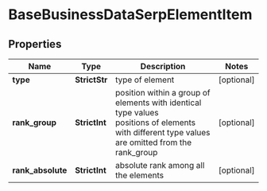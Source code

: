 # BaseBusinessDataSerpElementItem


## Properties

| Name | Type | Description | Notes |
|------------ | ------------- | ------------- | -------------|
**type** | **StrictStr** | type of element |[optional]|
**rank_group** | **StrictInt** | position within a group of elements with identical type values<br>positions of elements with different type values are omitted from the rank_group |[optional]|
**rank_absolute** | **StrictInt** | absolute rank among all the elements |[optional]|